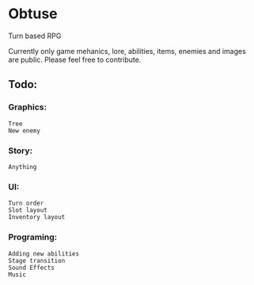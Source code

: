 # Obtuse
Turn based RPG

Currently only game mehanics, lore, abilities, items, enemies and images are public. Please feel free to contribute.

## Todo:

### Graphics:
	Tree
	New enemy

### Story:
	Anything

### UI:
	Turn order
	Slot layout
	Inventory layout

### Programing:
	Adding new abilities
	Stage transition
	Sound Effects
	Music
